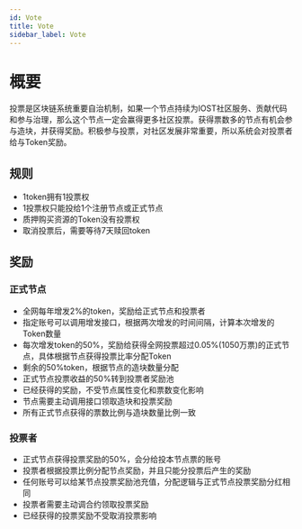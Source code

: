 ```yaml
---
id: Vote
title: Vote
sidebar_label: Vote
---
```


# 概要

投票是区块链系统重要自治机制，如果一个节点持续为IOST社区服务、贡献代码和参与治理，那么这个节点一定会赢得更多社区投票。获得票数多的节点有机会参与造块，并获得奖励。积极参与投票，对社区发展非常重要，所以系统会对投票者给与Token奖励。

## 规则

- 1token拥有1投票权
- 1投票权只能投给1个注册节点或正式节点
- 质押购买资源的Token没有投票权
- 取消投票后，需要等待7天赎回token

## 奖励

### 正式节点

- 全网每年增发2%的token，奖励给正式节点和投票者
- 指定账号可以调用增发接口，根据两次增发的时间间隔，计算本次增发的Token数量
- 每次增发token的50%，奖励给获得全网投票超过0.05%(1050万票)的正式节点，具体根据节点获得投票比率分配Token
- 剩余的50%token，根据节点的造块数量分配
- 正式节点投票收益的50%转到投票者奖励池
- 已经获得的奖励，不受节点属性变化和票数变化影响
- 节点需要主动调用接口领取造块和投票奖励
- 所有正式节点获得的票数比例与造块数量比例一致

### 投票者

- 正式节点获得投票奖励的50%，会分给投本节点票的账号
- 投票者根据投票比例分配节点奖励，并且只能分投票后产生的奖励
- 任何账号可以给某节点投票奖励池充值，分配逻辑与正式节点投票奖励分红相同
- 投票者需要主动调合约领取投票奖励
- 已经获得的投票奖励不受取消投票影响